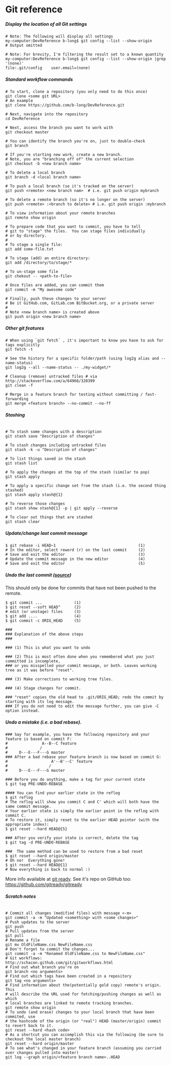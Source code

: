 # Git reference

<!--
TODO: Add notes on git's lack of an "inherent 'upstream' or 'downstream'", and how working w/
a distributed VCS is different than VCS/SCM systems like SVN / CVS.  Reference: http://stackoverflow.com/a/2749166/320399

-->
##### Display the location of all Git settings
```shell
# Note: The following will display all settings
my-computer:DevReference b-long$ git config --list --show-origin
# Output omitted

# Note: For brevity, I'm filtering the result set to a known quantity
my-computer:DevReference b-long$ git config --list --show-origin |grep '(none)'
file:.git/config	user.email=(none)
```

##### Standard workflow commands
```shell
# To start, clone a repository (you only need to do this once)
git clone <some git URL> 
# An example
git clone https://github.com/b-long/DevReference.git

# Next, navigate into the repository
cd DevReference

# Next, access the branch you want to work with
git checkout master

# You can identify the branch you're on, just to double-check
git branch

# If you're starting new work, create a new branch.
# Note, you are "branching off of" the current selection
git checkout -b <new branch name>

# To delete a local branch
git branch -d <local branch name>

# To push a local branch (so it's tracked on the server)
git push <remote> <new branch nam>  # i.e. git push origin mybranch

# To delete a remote branch (so it's no longer on the server)
git push <remote> :<branch to delete> # i.e. git push origin :mybranch

# To view information about your remote branches
git remote show origin

# To prepare code that you want to commit, you have to tell 
# git to "stage" the files.  You can stage files individually
# or by directory.
#
# To stage a single file: 
git add some-file.txt

# To stage (add) an entire directory:
git add /directory/to/stage/*

# To un-stage some file
git chekout -- <path-to-file>

# Once files are added, you can commit them
git commit -m "My awesome code"

# Finally, push these changes to your server
# Be it GitHub.com, GitLab.com BitBucket.org, or a private server
#
# Note <new branch name> is created above
git push origin <new branch name>
```

##### Other git features
```shell
# When using `git fetch` , it's important to know you have to ask for tags explicitly
git fetch -t

# See the history for a specific folder/path (using log2g alias and --name-status)
git log2g --all --name-status -- ./my-widget/*

# Cleanup (remove) untracked files # via http://stackoverflow.com/a/64966/320399
git clean -f

# Merge in a feature branch for testing without committing / fast-forwarding
git merge <feature branch> --no-commit --no-ff
```

##### Stashing
```shell

# To stash some changes with a description
git stash save "Description of changes"

# To stash changes including untracked files
git stash -k -u "Description of changes"

# To list things saved in the stash
git stash list

# To apply the changes at the top of the stash (similar to pop)
git stash apply

# To apply a specific change set from the stash (i.e. the second thing stashed)
git stash apply stash@{1}

# To reverse those changes
git stash show stash@{1} -p | git apply --reverse

# To clear out things that are stashed
git stash clear

```


##### Update/change last commit message
```shell
$ git rebase -i HEAD~1                                    (1)
# In the editor, select reword (r) on the last commit     (2)
# Save and exit the editor                                (3)
# Update the commit message in the new editor             (4)
# Save and exit the editor                                (5)
```

##### Undo the last commit ([source](http://stackoverflow.com/a/927386/320399))
This should only be done for commits that have not been pushed to the remote.
<!--
TODO: Create a section for undoing local commits and another describing
the use of 'git revert' for commits that have been pushed to a remote.
-->
```shell
$ git commit ...              (1)
$ git reset --soft HEAD^      (2)
# edit (or unstage) files     (3)
$ git add ....                (4)
$ git commit -c ORIG_HEAD     (5)

###
### Explanation of the above steps
###

### (1) This is what you want to undo

### (2) This is most often done when you remembered what you just committed is incomplete,
### or you misspelled your commit message, or both. Leaves working tree as it was before "reset".

### (3) Make corrections to working tree files.

### (4) Stage changes for commit.

### "reset" copies the old head to .git/ORIG_HEAD; redo the commit by starting with its log message.
### If you do not need to edit the message further, you can give -C option instead.

```

##### Undo a mistake (i.e. a bad rebase).
```shell
### Say for example, you have the following repository and your feature is based on commit F:
#               A--B--C feature
#              /   
#     D---E---F---G master
### After a bad rebase your feature branch is now based on commit G:
#                   A'--B'--C' feature
#                  /
#     D---E---F---G master

### Before you do anything, make a tag for your current state
$ git tag PRE-UNDO-REBASE

#### You can find your earlier state in the reflog
$ git reflog
# The reflog will show you commit C and C' which will both have the same commit message.
# Your earlier state is simply the earlier point in the reflog with commit C.
# To restore it, simply reset to the earlier HEAD pointer (with the appropriate index):
$ git reset --hard HEAD@{5}

### After you verify your state is correct, delete the tag
$ git tag -d PRE-UNDO-REBASE

###  The same method can be used to restore from a bad reset
$ git reset --hard origin/master
# Oh no!  Everything gone!
$ git reset --hard HEAD@{1}
# Now everything is back to normal :)
```

More info available at <a href="http://gitready.com/">git ready</a>.  See it's repo
on GitHub too: https://github.com/gitready/gitready

<!-- Remember ```` needs to be at the end of shell segments, per GitHub Flavored
Markdown ( http://github.github.com/github-flavored-markdown/ ) and real scripts
should always end with a new line -->


##### Scratch notes
```

# Commit all changes (modified files) with message <-m>
git commit -a -m "Updated <something> with <some changes>"
# Push updates to the server
git push
# Pull updates from the server
git pull
# Rename a file
git mv OldFileName.css NewFileName.css
# Don't forget to commit the changes...
git commit -a -m "Renamed OldFileName.css to NewFileName.css"
# Git workflows:
http://schacon.github.com/git/gitworkflows.html
# Find out what branch you're on
git branch <no arguments>
# Find out which tags have been created in a repository
git tag <no arguments>
# Find information about the(potentially gold copy) remote's origin.  This
# will describe the URL used for fetching/pushing changes as well as which
# local branches are linked to remote tracking branches.
git remote show origin
# To undo (and erase) changes to your local branch that have been commited, use
# the hashcode of the origin (or "real") HEAD (master/origin) commit to revert back to it.
git reset --hard <hash code>
# As a shortcut you can accomplish this via the following (be sure to checkout the local master branch)
git reset --hard origin/master
# To see what's changed in your feature branch (assuming you carried over changes pulled into master)
git log --graph origin/<feature branch name>..HEAD

```
